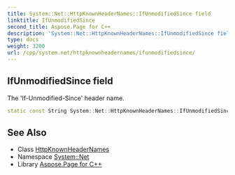```yaml
---
title: System::Net::HttpKnownHeaderNames::IfUnmodifiedSince field
linktitle: IfUnmodifiedSince
second_title: Aspose.Page for C++
description: 'System::Net::HttpKnownHeaderNames::IfUnmodifiedSince field. The ''If-Unmodified-Since'' header name in C++.'
type: docs
weight: 3200
url: /cpp/system.net/httpknownheadernames/ifunmodifiedsince/
---
```

## IfUnmodifiedSince field


The 'If-Unmodified-Since' header name.

```cpp
static const String System::Net::HttpKnownHeaderNames::IfUnmodifiedSince
```

## See Also

* Class [HttpKnownHeaderNames](../)
* Namespace [System::Net](../../)
* Library [Aspose.Page for C++](../../../)
